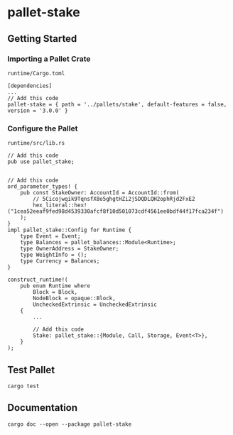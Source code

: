 # pallet-stake

## Getting Started

### Importing a Pallet Crate

`runtime/Cargo.toml`

```
[dependencies]
...
// Add this code
pallet-stake = { path = '../pallets/stake', default-features = false, version = '3.0.0' }
```

### Configure the Pallet

`runtime/src/lib.rs`

```
// Add this code
pub use pallet_stake;


// Add this code
ord_parameter_types! {
    pub const StakeOwner: AccountId = AccountId::from(
        // 5Cicojwqik9TqnsfX8o5ghgtHZi2jSDQDLQH2ophRjd2FxE2
        hex_literal::hex!("1cea52eeaf9fed98d4539330afcf8f10d501073cdf4561ee0bdf44f17fca234f")
    );
}
impl pallet_stake::Config for Runtime {
    type Event = Event;
    type Balances = pallet_balances::Module<Runtime>;
    type OwnerAddress = StakeOwner;
    type WeightInfo = ();
    type Currency = Balances;
}

construct_runtime!(
	pub enum Runtime where
		Block = Block,
		NodeBlock = opaque::Block,
		UncheckedExtrinsic = UncheckedExtrinsic
	{
        ...
        
        // Add this code
        Stake: pallet_stake::{Module, Call, Storage, Event<T>},
	}
);
```

## Test Pallet

```
cargo test
```

## Documentation

```
cargo doc --open --package pallet-stake
```